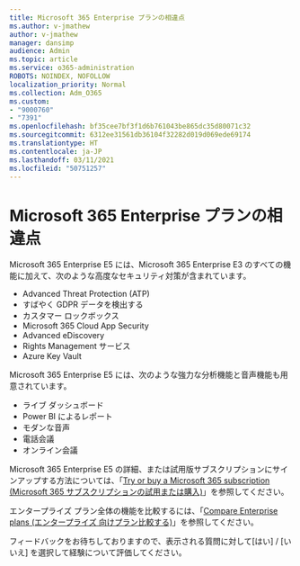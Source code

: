 ```yaml
---
title: Microsoft 365 Enterprise プランの相違点
ms.author: v-jmathew
author: v-jmathew
manager: dansimp
audience: Admin
ms.topic: article
ms.service: o365-administration
ROBOTS: NOINDEX, NOFOLLOW
localization_priority: Normal
ms.collection: Adm_O365
ms.custom:
- "9000760"
- "7391"
ms.openlocfilehash: bf35cee7bf3f1d6b761043be865dc35d80071c32
ms.sourcegitcommit: 6312ee31561db36104f32282d019d069ede69174
ms.translationtype: HT
ms.contentlocale: ja-JP
ms.lasthandoff: 03/11/2021
ms.locfileid: "50751257"
---
```

# <a name="microsoft-365-enterprise-plan-differences"></a>Microsoft 365 Enterprise プランの相違点

Microsoft 365 Enterprise E5 には、Microsoft 365 Enterprise E3 のすべての機能に加えて、次のような高度なセキュリティ対策が含まれています。

- Advanced Threat Protection (ATP)
- すばやく GDPR データを検出する
- カスタマー ロックボックス
- Microsoft 365 Cloud App Security
- Advanced eDiscovery
- Rights Management サービス
- Azure Key Vault

Microsoft 365 Enterprise E5 には、次のような強力な分析機能と音声機能も用意されています。

- ライブ ダッシュボード
- Power BI によるレポート
- モダンな音声
- 電話会議
- オンライン会議

Microsoft 365 Enterprise E5 の詳細、または試用版サブスクリプションにサインアップする方法については、「[Try or buy a Microsoft 365 subscription (Microsoft 365 サブスクリプションの試用または購入)](https://go.microsoft.com/fwlink/?linkid=2099673)」を参照してください。

エンタープライズ プラン全体の機能を比較するには、「[Compare Enterprise plans (エンタープライズ 向けプラン比較する)](https://go.microsoft.com/fwlink/?linkid=2097200)」を参照してください。

フィードバックをお待ちしておりますので、表示される質問に対して[はい] / [いいえ] を選択して経験について評価してください。
